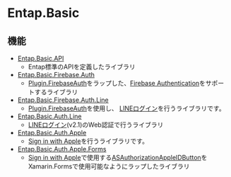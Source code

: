 # Entap.Basic

## 機能
* [Entap.Basic.API](https://github.com/entap/Entap.Basic/tree/main/Source/Entap.Basic/Entap.Basic.Api)
  * Entap標準のAPIを定義したライブラリ 
* [Entap.Basic.Firebase.Auth](https://github.com/entap/Entap.Basic/tree/main/Source/Entap.Basic.Firebase.Auth/Entap.Basic.Firebase.Auth.NuGet)
  * [Plugin.FirebaseAuth](https://github.com/f-miyu/Plugin.FirebaseAuth)をラップした、[Firebase Authentication](https://firebase.google.com/docs/auth?hl=ja)をサポートするライブラリ
* [Entap.Basic.Firebase.Auth.Line](https://github.com/entap/Entap.Basic/tree/main/Source/Entap.Basic.Firebase.Auth.Line/Entap.Basic.Firebase.Auth.Line)
  * [Plugin.FirebaseAuth](https://github.com/f-miyu/Plugin.FirebaseAuth)を使用し、
[LINEログイン](https://developers.line.biz/ja/reference/line-login/)を行うライブラリです。
* [Entap.Basic.Auth.Line](https://github.com/entap/Entap.Basic/tree/main/Source/Entap.Basic.Auth.Line/Entap.Basic.Auth.Line.NuGet)
  * [LINEログイン](https://developers.line.biz/ja/reference/line-login/)(v2.1)のWeb認証で行うライブラリ  
* [Entap.Basic.Auth.Apple](https://github.com/entap/Entap.Basic/tree/main/Source/Entap.Basic.Auth.Apple/Entap.Basic.Auth.Apple.NuGet)
  * [Sign in with Apple](https://developer.apple.com/jp/sign-in-with-apple/get-started/)を行うライブラリです。
* [Entap.Basic.Auth.Apple.Forms](https://github.com/entap/Entap.Basic/tree/main/Source/Entap.Basic.Auth.Apple.Forms/Entap.Basic.Auth.Apple.Forms.NuGet)
  * [Sign in with Apple](https://developer.apple.com/jp/sign-in-with-apple/)で使用する[ASAuthorizationAppleIDButton](https://developer.apple.com/documentation/authenticationservices/asauthorizationappleidbutton)をXamarin.Formsで使用可能なようにラップしたライブラリ  
